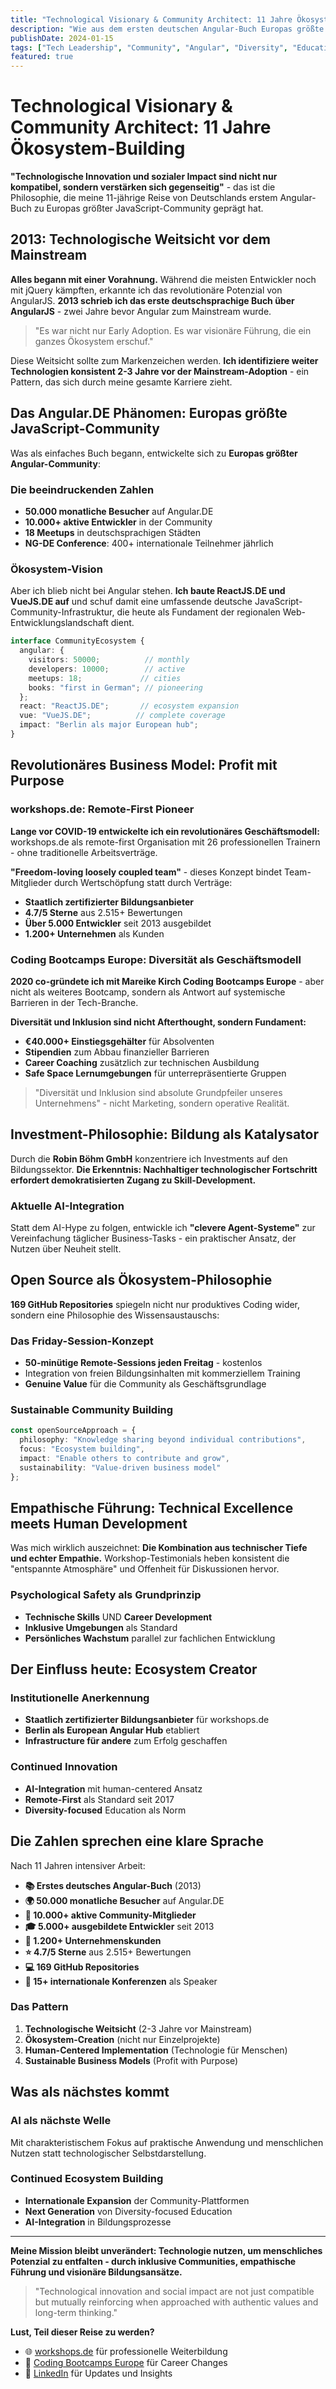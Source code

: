 ```yaml
---
title: "Technological Visionary & Community Architect: 11 Jahre Ökosystem-Building"
description: "Wie aus dem ersten deutschen Angular-Buch Europas größte JavaScript-Community wurde und warum Empathie der Schlüssel zu nachhaltigem Tech-Leadership ist."
publishDate: 2024-01-15
tags: ["Tech Leadership", "Community", "Angular", "Diversity", "Education"]
featured: true
---
```


# Technological Visionary & Community Architect: 11 Jahre Ökosystem-Building

**"Technologische Innovation und sozialer Impact sind nicht nur kompatibel, sondern verstärken sich gegenseitig"** - das ist die Philosophie, die meine 11-jährige Reise von Deutschlands erstem Angular-Buch zu Europas größter JavaScript-Community geprägt hat.

## 2013: Technologische Weitsicht vor dem Mainstream

**Alles begann mit einer Vorahnung.** Während die meisten Entwickler noch mit jQuery kämpften, erkannte ich das revolutionäre Potenzial von AngularJS. **2013 schrieb ich das erste deutschsprachige Buch über AngularJS** - zwei Jahre bevor Angular zum Mainstream wurde.

> "Es war nicht nur Early Adoption. Es war visionäre Führung, die ein ganzes Ökosystem erschuf."

Diese Weitsicht sollte zum Markenzeichen werden. **Ich identifiziere weiter Technologien konsistent 2-3 Jahre vor der Mainstream-Adoption** - ein Pattern, das sich durch meine gesamte Karriere zieht.

## Das Angular.DE Phänomen: Europas größte JavaScript-Community

Was als einfaches Buch begann, entwickelte sich zu **Europas größter Angular-Community**:

### Die beeindruckenden Zahlen
- **50.000 monatliche Besucher** auf Angular.DE
- **10.000+ aktive Entwickler** in der Community
- **18 Meetups** in deutschsprachigen Städten
- **NG-DE Conference**: 400+ internationale Teilnehmer jährlich

### Ökosystem-Vision
Aber ich blieb nicht bei Angular stehen. **Ich baute ReactJS.DE und VueJS.DE auf** und schuf damit eine umfassende deutsche JavaScript-Community-Infrastruktur, die heute als Fundament der regionalen Web-Entwicklungslandschaft dient.

```typescript
interface CommunityEcosystem {
  angular: {
    visitors: 50000;          // monthly
    developers: 10000;        // active
    meetups: 18;             // cities
    books: "first in German"; // pioneering
  };
  react: "ReactJS.DE";       // ecosystem expansion
  vue: "VueJS.DE";          // complete coverage
  impact: "Berlin als major European hub";
}
```

## Revolutionäres Business Model: Profit mit Purpose

### workshops.de: Remote-First Pioneer
**Lange vor COVID-19 entwickelte ich ein revolutionäres Geschäftsmodell:** workshops.de als remote-first Organisation mit 26 professionellen Trainern - ohne traditionelle Arbeitsverträge.

**"Freedom-loving loosely coupled team"** - dieses Konzept bindet Team-Mitglieder durch Wertschöpfung statt durch Verträge:

- **Staatlich zertifizierter Bildungsanbieter**
- **4.7/5 Sterne** aus 2.515+ Bewertungen
- **Über 5.000 Entwickler** seit 2013 ausgebildet
- **1.200+ Unternehmen** als Kunden

### Coding Bootcamps Europe: Diversität als Geschäftsmodell
**2020 co-gründete ich mit Mareike Kirch Coding Bootcamps Europe** - aber nicht als weiteres Bootcamp, sondern als Antwort auf systemische Barrieren in der Tech-Branche.

**Diversität und Inklusion sind nicht Afterthought, sondern Fundament:**
- **€40.000+ Einstiegsgehälter** für Absolventen
- **Stipendien** zum Abbau finanzieller Barrieren
- **Career Coaching** zusätzlich zur technischen Ausbildung
- **Safe Space Lernumgebungen** für unterrepräsentierte Gruppen

> "Diversität und Inklusion sind absolute Grundpfeiler unseres Unternehmens" - nicht Marketing, sondern operative Realität.

## Investment-Philosophie: Bildung als Katalysator

Durch die **Robin Böhm GmbH** konzentriere ich Investments auf den Bildungssektor. **Die Erkenntnis: Nachhaltiger technologischer Fortschritt erfordert demokratisierten Zugang zu Skill-Development.**

### Aktuelle AI-Integration
Statt dem AI-Hype zu folgen, entwickle ich **"clevere Agent-Systeme"** zur Vereinfachung täglicher Business-Tasks - ein praktischer Ansatz, der Nutzen über Neuheit stellt.

## Open Source als Ökosystem-Philosophie

**169 GitHub Repositories** spiegeln nicht nur produktives Coding wider, sondern eine Philosophie des Wissensaustauschs:

### Das Friday-Session-Konzept
- **50-minütige Remote-Sessions jeden Freitag** - kostenlos
- Integration von freien Bildungsinhalten mit kommerziellem Training
- **Genuine Value** für die Community als Geschäftsgrundlage

### Sustainable Community Building
```typescript
const openSourceApproach = {
  philosophy: "Knowledge sharing beyond individual contributions",
  focus: "Ecosystem building",
  impact: "Enable others to contribute and grow",
  sustainability: "Value-driven business model"
};
```

## Empathische Führung: Technical Excellence meets Human Development

Was mich wirklich auszeichnet: **Die Kombination aus technischer Tiefe und echter Empathie.** Workshop-Testimonials heben konsistent die "entspannte Atmosphäre" und Offenheit für Diskussionen hervor.

### Psychological Safety als Grundprinzip
- **Technische Skills** UND **Career Development**
- **Inklusive Umgebungen** als Standard
- **Persönliches Wachstum** parallel zur fachlichen Entwicklung

## Der Einfluss heute: Ecosystem Creator

### Institutionelle Anerkennung
- **Staatlich zertifizierter Bildungsanbieter** für workshops.de
- **Berlin als European Angular Hub** etabliert
- **Infrastructure für andere** zum Erfolg geschaffen

### Continued Innovation
- **AI-Integration** mit human-centered Ansatz
- **Remote-First** als Standard seit 2017
- **Diversity-focused** Education als Norm

## Die Zahlen sprechen eine klare Sprache

Nach 11 Jahren intensiver Arbeit:

- **📚 Erstes deutsches Angular-Buch** (2013)
- **🌍 50.000 monatliche Besucher** auf Angular.DE
- **👥 10.000+ aktive Community-Mitglieder**
- **🎓 5.000+ ausgebildete Entwickler** seit 2013
- **🏢 1.200+ Unternehmenskunden**
- **⭐ 4.7/5 Sterne** aus 2.515+ Bewertungen
- **💻 169 GitHub Repositories**
- **🎤 15+ internationale Konferenzen** als Speaker


### Das Pattern
1. **Technologische Weitsicht** (2-3 Jahre vor Mainstream)
2. **Ökosystem-Creation** (nicht nur Einzelprojekte)
3. **Human-Centered Implementation** (Technologie für Menschen)
4. **Sustainable Business Models** (Profit with Purpose)

## Was als nächstes kommt

### AI als nächste Welle
Mit charakteristischem Fokus auf praktische Anwendung und menschlichen Nutzen statt technologischer Selbstdarstellung.

### Continued Ecosystem Building
- **Internationale Expansion** der Community-Plattformen
- **Next Generation** von Diversity-focused Education
- **AI-Integration** in Bildungsprozesse

---

**Meine Mission bleibt unverändert: Technologie nutzen, um menschliches Potenzial zu entfalten - durch inklusive Communities, empathische Führung und visionäre Bildungsansätze.**

> "Technological innovation and social impact are not just compatible but mutually reinforcing when approached with authentic values and long-term thinking."

**Lust, Teil dieser Reise zu werden?** 
- 🌐 [workshops.de](https://workshops.de) für professionelle Weiterbildung
- 🚀 [Coding Bootcamps Europe](https://codingbootcamps.eu) für Career Changes
- 🔗 [LinkedIn](https://linkedin.com/in/robinboehm) für Updates und Insights
